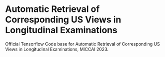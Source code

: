 # Automatic Retrieval of Corresponding US Views in Longitudinal Examinations
Official Tensorflow Code base for Automatic Retrieval of Corresponding US Views in Longitudinal Examinations, MICCAI 2023.
